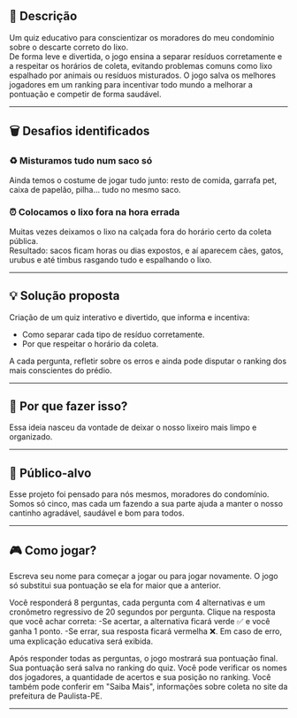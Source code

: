 
## 📝 Descrição
Um quiz educativo para conscientizar os moradores do meu condomínio sobre o descarte correto do lixo.  
De forma leve e divertida, o jogo ensina a separar resíduos corretamente e a respeitar os horários de coleta, evitando problemas comuns como lixo espalhado por animais ou resíduos misturados. O jogo salva os melhores jogadores em um ranking para incentivar todo mundo a melhorar a pontuação e competir de forma saudável.

---

## 🗑️ Desafios identificados

### ♻️ Misturamos tudo num saco só
Ainda temos o costume de jogar tudo junto: resto de comida, garrafa pet, caixa de papelão, pilha… tudo no mesmo saco.  

### ⏰ Colocamos o lixo fora na hora errada
Muitas vezes deixamos o lixo na calçada fora do horário certo da coleta pública.  
Resultado: sacos ficam horas ou dias expostos, e aí aparecem cães, gatos, urubus e até timbus rasgando tudo e espalhando o lixo.

---

## 💡 Solução proposta
Criação de um quiz interativo e divertido, que informa e incentiva:
- Como separar cada tipo de resíduo corretamente.
- Por que respeitar o horário da coleta.

A cada pergunta, refletir sobre os erros e ainda pode disputar o ranking dos mais conscientes do prédio.

---

## 🤔 Por que fazer isso?
Essa ideia nasceu da vontade de deixar o nosso lixeiro mais limpo e organizado.

---

## 👥 Público-alvo
Esse projeto foi pensado para nós mesmos, moradores do condomínio.  
Somos só cinco, mas cada um fazendo a sua parte ajuda a manter o nosso cantinho agradável, saudável e bom para todos.

---

## 🎮 Como jogar?
Escreva seu nome para começar a jogar ou para jogar novamente.
O jogo só substitui sua pontuação se ela for maior que a anterior.

Você responderá 8 perguntas, cada pergunta com 4 alternativas e um cronômetro regressivo de 20 segundos por pergunta.
Clique na resposta que você achar correta:
-Se acertar, a alternativa ficará verde ✅ e você ganha 1 ponto.
-Se errar, sua resposta ficará vermelha ❌.
Em caso de erro, uma explicação educativa será exibida.

Após responder todas as perguntas, o jogo mostrará sua pontuação final.
Sua pontuação será salva no ranking do quiz.
Você pode verificar os nomes dos jogadores, a quantidade de acertos e sua posição no ranking.
Você também pode conferir em "Saiba Mais", informações sobre coleta no site da prefeitura de Paulista-PE.

---
